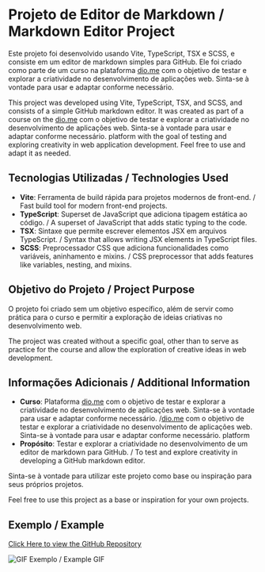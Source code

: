 # Projeto de Editor de Markdown / Markdown Editor Project

Este projeto foi desenvolvido usando Vite, TypeScript, TSX e SCSS, e consiste em um editor de markdown simples para GitHub. Ele foi criado como parte de um curso na plataforma [dio.me](https://web.dio.me/lab/desafio-de-projeto-contribuindo-em-um-projeto-open-source-no-github/learning/913f26fd-1018-4643-b59a-6356ea77dc2e?back=/track/santander-bootcamp-2023-backend-java) com o objetivo de testar e explorar a criatividade no desenvolvimento de aplicações web. Sinta-se à vontade para usar e adaptar conforme necessário.

This project was developed using Vite, TypeScript, TSX, and SCSS, and consists of a simple GitHub markdown editor. It was created as part of a course on the [dio.me](https://web.dio.me/lab/desafio-de-projeto-contribuindo-em-um-projeto-open-source-no-github/learning/913f26fd-1018-4643-b59a-6356ea77dc2e?back=/track/santander-bootcamp-2023-backend-java) com o objetivo de testar e explorar a criatividade no desenvolvimento de aplicações web. Sinta-se à vontade para usar e adaptar conforme necessário.
 platform with the goal of testing and exploring creativity in web application development. Feel free to use and adapt it as needed.

## Tecnologias Utilizadas / Technologies Used

- **Vite**: Ferramenta de build rápida para projetos modernos de front-end. / Fast build tool for modern front-end projects.
- **TypeScript**: Superset de JavaScript que adiciona tipagem estática ao código. / A superset of JavaScript that adds static typing to the code.
- **TSX**: Sintaxe que permite escrever elementos JSX em arquivos TypeScript. / Syntax that allows writing JSX elements in TypeScript files.
- **SCSS**: Preprocessador CSS que adiciona funcionalidades como variáveis, aninhamento e mixins. / CSS preprocessor that adds features like variables, nesting, and mixins.

## Objetivo do Projeto / Project Purpose

O projeto foi criado sem um objetivo específico, além de servir como prática para o curso e permitir a exploração de ideias criativas no desenvolvimento web.

The project was created without a specific goal, other than to serve as practice for the course and allow the exploration of creative ideas in web development.

## Informações Adicionais / Additional Information

- **Curso**: Plataforma [dio.me](https://web.dio.me/lab/desafio-de-projeto-contribuindo-em-um-projeto-open-source-no-github/learning/913f26fd-1018-4643-b59a-6356ea77dc2e?back=/track/santander-bootcamp-2023-backend-java) com o objetivo de testar e explorar a criatividade no desenvolvimento de aplicações web. Sinta-se à vontade para usar e adaptar conforme necessário.
 /[dio.me](https://web.dio.me/lab/desafio-de-projeto-contribuindo-em-um-projeto-open-source-no-github/learning/913f26fd-1018-4643-b59a-6356ea77dc2e?back=/track/santander-bootcamp-2023-backend-java) com o objetivo de testar e explorar a criatividade no desenvolvimento de aplicações web. Sinta-se à vontade para usar e adaptar conforme necessário.
 platform
- **Propósito**: Testar e explorar a criatividade no desenvolvimento de um editor de markdown para GitHub. / To test and explore creativity in developing a GitHub markdown editor.

Sinta-se à vontade para utilizar este projeto como base ou inspiração para seus próprios projetos.

Feel free to use this project as a base or inspiration for your own projects.

## Exemplo / Example

[Click Here to view the GitHub Repository](https://github.com/Vidigal-code/dio-markdown)


![GIF Exemplo / Example GIF](https://github.com/Vidigal-code/dio-markdown/blob/main/src/assets/dio-markdown-example.gif)
